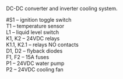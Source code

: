 DC-DC converter and inverter cooling system.

#S1 – ignition toggle switch  
T1 – temperature sensor  
L1 – liquid level switch  
K1, K2 – 24VDC relays  
K1.1, K2.1 – relays NO contacts  
D1, D2 – flyback diodes  
F1, F2 – 15A fuses  
P1 – 24VDC water pump  
P2 – 24VDC cooling fan  
